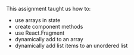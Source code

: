 This assignment taught us how to:
* use arrays in state
* create component methods 
* use React.Fragment
* dynamically add to an array
* dynamically add list items to an unordered list